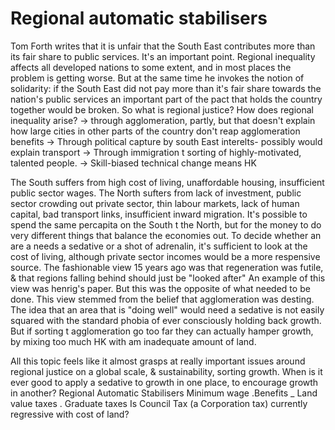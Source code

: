 # Regional automatic stabilisers

Tom Forth writes that it is unfair that the South East contributes more than its fair share
to public services. It's an important point. Regional inequality affects all developed nations
to some extent, and in most places the problem
is getting worse. But at the same time he invokes the notion of solidarity: if the South East did not pay more than it's fair share towards
the nation's public services an important part
of the pact that holds the country together would
be broken. So what is regional justice?
How does regional inequality arise?
→ through agglomeration, partly, but that
doesn't explain how large cities in other parts of
the country don't reap agglomeration benefits
→ Through political capture by south East interelts-
possibly would explain transport
→ Through immigration t sorting of highly-motivated,
talented people.
→ Skill-biased technical change means HK

 The South suffers from high cost of
living, unaffordable housing, insufficient public
sector wages. The North sufters from lack of investment,
public sector crowding out private sector, thin labour
markets, lack of human capital, bad transport
links, insufficient inward migration.
It's possible to spend the same percapita on
the South t the North, but for the money
to do very different things that balance the
economies out. To decide whether an are a needs
a sedative or a shot of adrenalin, it's sufficient to
look at the cost of living, although private sector
incomes would be a more respensive source.
The fashionable view 15 years ago was that
regeneration was futile, & that regions falling
behind should just be "looked after" An
example of this view was henrig's paper. But
this was the opposite of what needed to
be done. This view stemmed from the
belief that agglomeration was desting.
The idea that an area that is "doing well"
would need a sedative is not easily squared
with the standard phobia of ever consciously holding
back growth. But if sorting t agglomeration
go too far they can actually hamper growth,
by mixing too much HK with am inadequate
amount of land. 

All this topic feels like it almost grasps at
really important issues around regional justice
on a global scale, & sustainability, sorting 
growth.
When is it ever good to apply a sedative to growth in
one place, to encourage growth in another?
Regional Automatic Stabilisers
Minimum wage
.Benefits
_ Land value taxes
. Graduate taxes
Is Council Tax (a Corporation tax) currently
regressive with cost of land?
